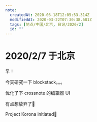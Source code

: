 ```yaml
---
note:
  createdAt: 2020-03-18T12:05:53.314Z
  modifiedAt: 2020-03-22T07:30:38.681Z
  tags: [地点/中国/北京, 日记/2020/2]
  id: ""
---
```


# 2020/2/7 于北京

<!-- @timer "date":"Fri Feb 07 2020 08:57:33 GMT+0800 (CST) -->

早！

<!-- @timer "date":"Fri Feb 07 2020 10:42:39 GMT+0800 (CST)","duration":"about 2 hours -->

今天研究一下 blockstack。。。

<!-- @timer "date":"Fri Feb 07 2020 12:49:05 GMT+0800 (CST)","duration":"about 2 hours -->

优化了下 crossnote 的编辑器 UI

<!-- @timer "date":"Fri Feb 07 2020 14:18:50 GMT+0800 (CST)","duration":"about 2 hours -->

有点想放弃了:new_moon_with_face:

<!-- @timer "date":"Fri Feb 07 2020 23:06:09 GMT+0800 (CST)","duration":"about 9 hours -->

Project Korona initiated:full_moon_with_face:
